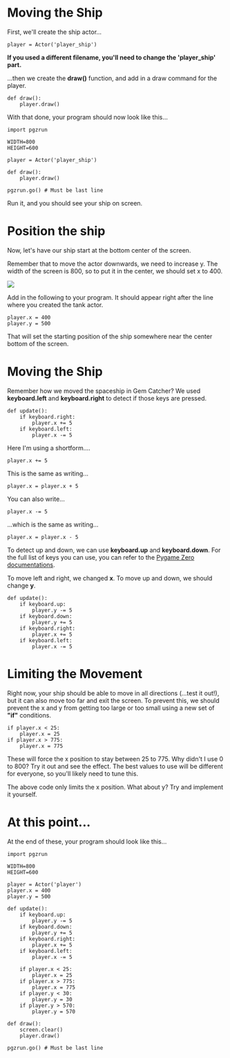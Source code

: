 Moving the Ship
===
First, we'll create the ship actor...

```
player = Actor('player_ship')
```
**If you used a different filename, you'll need to change the 'player_ship' part.**

...then we create the **draw()** function, and add in a draw command for the player.

```
def draw():
    player.draw()
```
With that done, your program should now look like this...
```
import pgzrun

WIDTH=800
HEIGHT=600

player = Actor('player_ship')

def draw():
    player.draw()

pgzrun.go() # Must be last line
```
Run it, and you should see your ship on screen.

Position the ship
===
Now, let's have our ship start at the bottom center of the screen.

Remember that to move the actor downwards, we need to increase y. The width of the screen is 800, so to put it in the center, we should set x to 400.

![](https://www.aposteriori.com.sg/wp-content/uploads/2020/02/xy.png)

Add in the following to your program. It should appear right after the line where you created the tank actor.

```
player.x = 400
player.y = 500
```

That will set the starting position of the ship somewhere near the center bottom of the screen.

Moving the Ship
===
Remember how we moved the spaceship in Gem Catcher? We used **keyboard.left** and **keyboard.right** to detect if those keys are pressed.

```
def update():
    if keyboard.right:
        player.x += 5
    if keyboard.left:
        player.x -= 5
```

Here I'm using a shortform....

```
player.x += 5
```

This is the same as writing...

```
player.x = player.x + 5
```

You can also write...

```
player.x -= 5
```

...which is the same as writing...

```
player.x = player.x - 5
```

To detect up and down, we can use **keyboard.up** and **keyboard.down**. For the full list of keys you can use, you can refer to the [Pygame Zero documentations](https://pygame-zero.readthedocs.io/en/stable/hooks.html#buttons-and-keys).

To move left and right, we changed **x**. To move up and down, we should change **y**.

```
def update():
    if keyboard.up:
        player.y -= 5
    if keyboard.down:
        player.y += 5
    if keyboard.right:
        player.x += 5
    if keyboard.left:
        player.x -= 5
```

Limiting the Movement
===
Right now, your ship should be able to move in all directions (...test it out!), but it can also move too far and exit the screen.
To prevent this, we should prevent the x and y from getting too large or too small using a new set of **"if"** conditions.

```
if player.x < 25:
    player.x = 25
if player.x > 775:
    player.x = 775
```

These will force the x position to stay between 25 to 775.
Why didn't I use 0 to 800?
Try it out and see the effect.
The best values to use will be different for everyone, so you'll likely need to tune this.

The above code only limits the x position.
What about y?
Try and implement it yourself.

At this point...
===

At the end of these, your program should look like this...

```
import pgzrun

WIDTH=800
HEIGHT=600

player = Actor('player')
player.x = 400
player.y = 500

def update():
    if keyboard.up:
        player.y -= 5
    if keyboard.down:
        player.y += 5
    if keyboard.right:
        player.x += 5
    if keyboard.left:
        player.x -= 5

    if player.x < 25:
        player.x = 25
    if player.x > 775:
        player.x = 775
    if player.y < 30:
        player.y = 30
    if player.y > 570:
        player.y = 570

def draw():
    screen.clear()
    player.draw()

pgzrun.go() # Must be last line
```